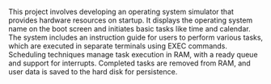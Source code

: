 This project involves developing an operating system simulator that provides hardware resources on startup. It displays the operating system name on the boot screen and initiates basic tasks like time and calendar. The system includes an instruction guide for users to perform various tasks, which are executed in separate terminals using EXEC commands. Scheduling techniques manage task execution in RAM, with a ready queue and support for interrupts. Completed tasks are removed from RAM, and user data is saved to the hard disk for persistence.
